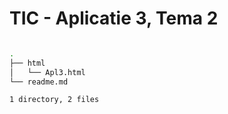 # TIC - Aplicatie 3, Tema 2

```bash

.
├── html
│   └── Apl3.html
└── readme.md

1 directory, 2 files
```
